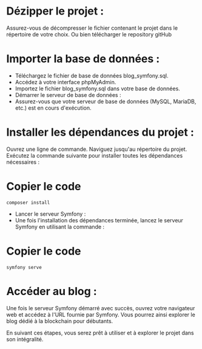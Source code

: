# Dézipper le projet :
Assurez-vous de décompresser le fichier contenant le projet dans le répertoire de votre choix.
Ou bien télécharger le repository gitHub
 
# Importer la base de données :

- Téléchargez le fichier de base de données blog_symfony.sql.
- Accédez à votre interface phpMyAdmin.
- Importez le fichier blog_symfony.sql dans votre base de données.
- Démarrer le serveur de base de données :
- Assurez-vous que votre serveur de base de données (MySQL, MariaDB, etc.) est en cours d'exécution.

# Installer les dépendances du projet :
Ouvrez une ligne de commande.
Naviguez jusqu'au répertoire du projet.
Exécutez la commande suivante pour installer toutes les dépendances nécessaires :

# Copier le code
```
composer install
```
- Lancer le serveur Symfony :
- Une fois l'installation des dépendances terminée, lancez le serveur Symfony en utilisant la commande :

# Copier le code
```
symfony serve
```
# Accéder au blog :
Une fois le serveur Symfony démarré avec succès, ouvrez votre navigateur web et accédez à l'URL fournie par Symfony.
Vous pourrez ainsi explorer le blog dédié à la blockchain pour débutants.

En suivant ces étapes, vous serez prêt à utiliser et à explorer le projet dans son intégralité.